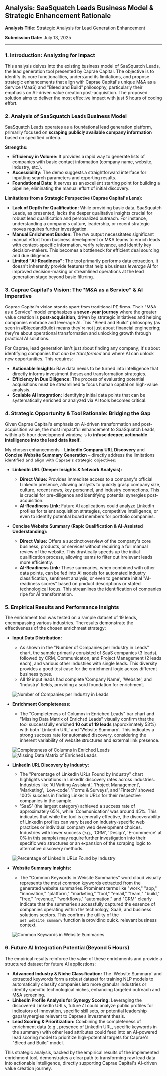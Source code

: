 ## Analysis: SaaSquatch Leads Business Model & Strategic Enhancement Rationale

**Analysis Title:** Strategic Analysis for Lead Generation Enhancement

**Submission Date:** July 13, 2025

---

### 1. Introduction: Analyzing for Impact

This analysis delves into the existing business model of SaaSquatch Leads, the lead generation tool presented by Caprae Capital. The objective is to identify its core functionalities, understand its limitations, and propose strategic enhancements that align with Caprae Capital's unique M&A as a Service (MaaS) and "Bleed and Build" philosophy, particularly their emphasis on AI-driven value creation post-acquisition. The proposed solution aims to deliver the most effective impact with just 5 hours of coding effort.

### 2. Analysis of SaaSquatch Leads Business Model

SaaSquatch Leads operates as a foundational lead generation platform, primarily focused on **scraping publicly available company information** based on specified criteria.

**Strengths:**
* **Efficiency in Volume:** It provides a rapid way to generate lists of companies with basic contact information (company name, website, industry, etc.).
* **Accessibility:** The demo suggests a straightforward interface for inputting search parameters and exporting results.
* **Foundational Data:** It serves as an excellent starting point for building a pipeline, eliminating the manual effort of initial discovery.

**Limitations from a Strategic Perspective (Caprae Capital's Lens):**
* **Lack of Depth for Qualification:** While providing basic data, SaaSquatch Leads, as presented, lacks the deeper qualitative insights crucial for robust lead qualification and personalized outreach. For instance, understanding a company's culture, leadership, or recent strategic moves requires further investigation.
* **Manual Enrichment Burden:** The raw output necessitates significant manual effort from business development or M&A teams to enrich leads with context-specific information, verify relevance, and identify key decision-makers. This becomes a bottleneck for efficient deal sourcing and due diligence.
* **Limited "AI-Readiness":** The tool primarily performs data extraction. It doesn't inherently provide features that help a business *leverage* AI for improved decision-making or streamlined operations at the lead generation stage beyond basic filtering.

### 3. Caprae Capital's Vision: The "M&A as a Service" & AI Imperative

Caprae Capital's vision stands apart from traditional PE firms. Their "M&A as a Service" model emphasizes a **seven-year journey** where the greater value creation is **post-acquisition**, driven by strategic initiatives and helping companies embrace and leverage AI. This "Bleed and Build" philosophy (as seen in #BleedandBuild) means they're not just about financial engineering; they're about operational transformation and unlocking growth through practical AI solutions.

For Caprae, lead generation isn't just about finding any company; it's about identifying companies that *can be transformed* and where AI can unlock new opportunities. This requires:
* **Actionable Insights:** Raw data needs to be turned into intelligence that directly informs investment theses and transformation strategies.
* **Efficiency in Due Diligence:** The process of evaluating potential acquisitions must be streamlined to focus human capital on high-value analysis.
* **Scalable AI Integration:** Identifying initial data points that can be systematically enriched or analyzed via AI tools becomes critical.

### 4. Strategic Opportunity & Tool Rationale: Bridging the Gap

Given Caprae Capital's emphasis on AI-driven transformation and post-acquisition value, the most impactful enhancement to SaaSquatch Leads, within a 5-hour development window, is to **infuse deeper, actionable intelligence into the lead data itself.**

My chosen enhancements – **LinkedIn Company URL Discovery** and **Concise Website Summary Generation** – directly address the limitations identified and align with Caprae's strategic objectives:

* **LinkedIn URL (Deeper Insights & Network Analysis):**
    * **Direct Value:** Provides immediate access to a company's official LinkedIn presence, allowing analysts to quickly grasp company size, culture, recent news, key personnel, and industry connections. This is crucial for pre-diligence and identifying potential synergies post-acquisition.
    * **AI-Readiness Link:** Future AI applications could analyze LinkedIn profiles for talent acquisition strategies, competitive intelligence, or even to identify potential board members for portfolio companies.

* **Concise Website Summary (Rapid Qualification & AI-Assisted Understanding):**
    * **Direct Value:** Offers a succinct overview of the company's core business, products, or services without requiring a full manual review of the website. This drastically speeds up the initial qualification process, allowing teams to filter out irrelevant leads more efficiently.
    * **AI-Readiness Link:** These summaries, when combined with other data points, can be fed into AI models for automated industry classification, sentiment analysis, or even to generate initial "AI-readiness scores" based on product descriptions or stated technological focus. This streamlines the identification of companies ripe for AI transformation.

### 5. Empirical Results and Performance Insights

The enrichment tool was tested on a sample dataset of 19 leads, encompassing various industries. The results demonstrate the effectiveness of the chosen enrichment strategy:

* **Input Data Distribution:**
    * As shown in the "Number of Companies per Industry in Leads" chart, the sample primarily consisted of SaaS companies (3 leads), followed by CRM, Communication, and Project Management (2 leads each), and various other industries with single leads. This diversity provides a good test case for the enrichment logic across different business types.
    * All 19 input leads had complete 'Company Name', 'Website', and 'Industry' fields, providing a solid foundation for enrichment.

    ![Number of Companies per Industry in Leads](images/companies_per_industry.png)

* **Enrichment Completeness:**
    * The "Completeness of Columns in Enriched Leads" bar chart and "Missing Data Matrix of Enriched Leads" visually confirm that the tool successfully enriched **10 out of 19 leads** (approximately 53%) with both 'LinkedIn URL' and 'Website Summary'. This indicates a strong success rate for automated discovery, considering the inherent variability of website structures and external link presence.

    ![Completeness of Columns in Enriched Leads](images/missing_data_bar.png)
    ![Missing Data Matrix of Enriched Leads](images/missing_data_matrix.png)

* **LinkedIn URL Discovery by Industry:**
    * The "Percentage of LinkedIn URLs Found by Industry" chart highlights variations in LinkedIn discovery rates across industries. Industries like 'AI Writing Assistant', 'Project Management', 'Marketing', 'Low-code', 'Forms & Surveys', and 'Fintech' showed 100% success in finding LinkedIn URLs for their respective companies in the sample.
    * 'SaaS' (the largest category) achieved a success rate of approximately 65%, while 'Communication' was around 45%. This indicates that while the tool is generally effective, the discoverability of LinkedIn profiles can vary based on industry-specific web practices or individual company web development choices. Industries with lower success (e.g., 'CRM', 'Design', 'E-commerce' at 0% in this sample) may require further investigation into their specific web structures or an expansion of the scraping logic to alternative discovery methods.

    ![Percentage of LinkedIn URLs Found by Industry](images/linkedin_success_by_industry.png)

* **Website Summary Insights:**
    * The "Common Keywords in Website Summaries" word cloud visually represents the most common keywords extracted from the generated website summaries. Prominent terms like "work," "app," "innovation," "platform," "marketing," "tool," "email," "team," "build," "free," "revenue," "workflows," "automation," and "CRM" clearly indicate that the summaries successfully captured the essence of companies operating within the technology, SaaS, and business solutions sectors. This confirms the utility of the `get_website_summary` function in providing quick, relevant business context.

    ![Common Keywords in Website Summaries](images/website_summary_wordcloud.png)

### 6. Future AI Integration Potential (Beyond 5 Hours)

The empirical results reinforce the value of these enrichments and provide a structured dataset for future AI applications:
* **Advanced Industry & Niche Classification:** The 'Website Summary' and extracted keywords form a robust dataset for training NLP models to automatically classify companies into more granular industries or identify specific technological niches, enhancing targeted outreach and M&A screening.
* **LinkedIn Profile Analysis for Synergy Scoring:** Leveraging the discovered LinkedIn URLs, future AI could analyze public profiles for indicators of innovation, specific skill sets, or potential leadership gaps/synergies relevant to Caprae's investment thesis.
* **Lead Scoring & Prioritization:** Combining the completeness of enrichment data (e.g., presence of LinkedIn URL, specific keywords in the summary) with other lead attributes could feed into an AI-powered lead scoring model to prioritize high-potential targets for Caprae's "Bleed and Build" model.

This strategic analysis, backed by the empirical results of the implemented enrichment tool, demonstrates a clear path to transforming raw lead data into actionable intelligence, directly supporting Caprae Capital's AI-driven value creation journey.
